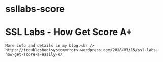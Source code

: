 # ssllabs-score
# SSL Labs - How Get Score A+

```
More info and details in my blog:<br />
https://troubleshootsystemerrors.wordpress.com/2018/03/15/ssl-labs-how-get-score-a-easily-o/
```
